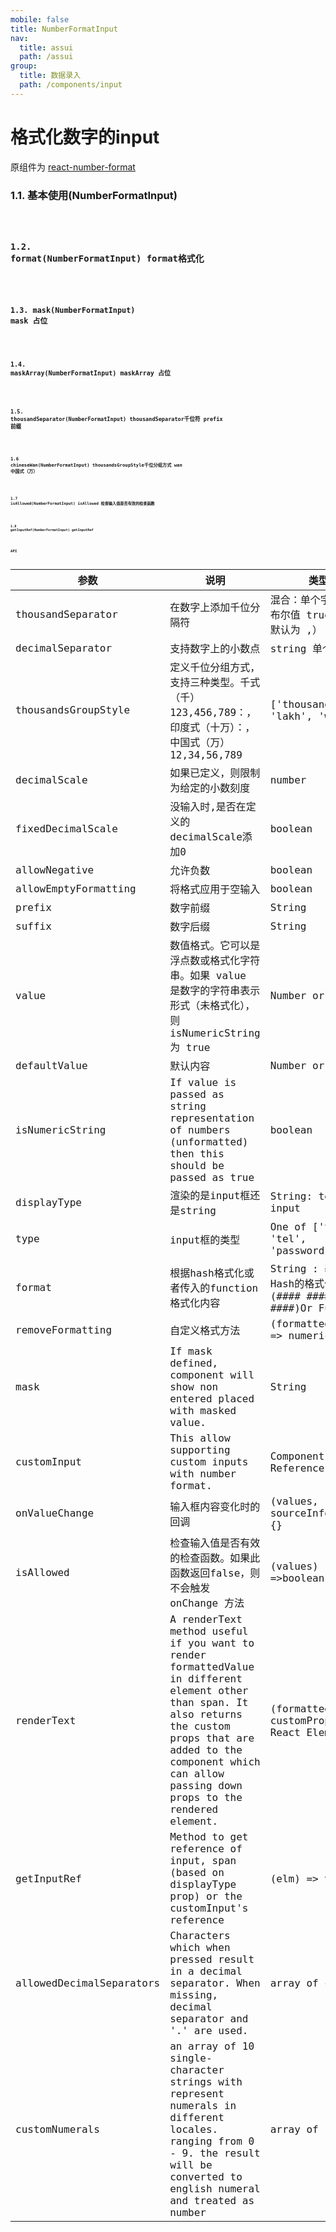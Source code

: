 ```yaml
---
mobile: false
title: NumberFormatInput
nav:
  title: assui
  path: /assui
group:
  title: 数据录入
  path: /components/input
---
```


# 格式化数字的input
原组件为 [react-number-format](https://github.com/s-yadav/react-number-format)

### 1.1. 基本使用(NumberFormatInput)
<code hideActions='["CSB", "EXTERNAL"]' src="./demo/index.jsx" />

### 1.2. format(NumberFormatInput) format格式化
<code hideActions='["CSB", "EXTERNAL"]' src="./demo/format.jsx" />

### 1.3. mask(NumberFormatInput) mask 占位
<code hideActions='["CSB", "EXTERNAL"]' src="./demo/mask.jsx" />

### 1.4. maskArray(NumberFormatInput) maskArray 占位
<code hideActions='["CSB", "EXTERNAL"]' src="./demo/maskArray.jsx" />

### 1.5. thousandSeparator(NumberFormatInput) thousandSeparator千位符  prefix 前缀
<code hideActions='["CSB", "EXTERNAL"]' src="./demo/thousandSeparator.jsx" />

### 1.6 chineseWan(NumberFormatInput) thousandsGroupStyle千位分组方式   wan 中国式（万）
<code hideActions='["CSB", "EXTERNAL"]' src="./demo/chineseWan.jsx" />

### 1.7 isAllowed(NumberFormatInput) isAllowed   检查输入值是否有效的检查函数
<code hideActions='["CSB", "EXTERNAL"]' src="./demo/isAllowed.jsx" />

### 1.8 getInputRef(NumberFormatInput) getInputRef
<code hideActions='["CSB", "EXTERNAL"]' src="./demo/getInputRef.jsx" />



## API
|          参数               |           说明              |                            类型                                | 默认值      |
| -----------------------    | --------------------------- | --------------------------------------------------------------| ---------- |
| thousandSeparator          | 在数字上添加千位分隔符          |  混合：单个字符串或布尔值 true（true 默认为 ,）                     | -          |
| decimalSeparator           | 支持数字上的小数点              |  string 单个字符串                                             | .     |
| thousandsGroupStyle        | 定义千位分组方式，支持三种类型。千式（千）123,456,789：，印度式（十万）：，中国式（万）12,34,56,789 | ['thousand', 'lakh', 'wan'] | thousand     |
| decimalScale               | 如果已定义，则限制为给定的小数刻度 |  number                                                       | -         |
| fixedDecimalScale          |  没输入时,是否在定义的decimalScale添加0  |  boolean                                              | false     |
| allowNegative              |  允许负数                      |  boolean                                                      | true      |
| allowEmptyFormatting       | 将格式应用于空输入               |    boolean                                                    | false     |
| prefix                     | 数字前缀                       |    String                                                     | -         |
| suffix                     | 数字后缀                       |    String                                                     | -          |
| value                      | 数值格式。它可以是浮点数或格式化字符串。如果 value 是数字的字符串表示形式（未格式化），则 isNumericString 为 true      |    Number or String          | -          |
| defaultValue               | 默认内容                        |  Number or String                                             |-        |
| isNumericString            | If value is passed as string representation of numbers (unformatted) then this should be passed as true |    boolean                                                    | false        |
| displayType                | 渲染的是input框还是string       |    String: text / input                                        | input        |
| type                       | input框的类型                  |    One of ['text', 'tel', 'password']                          | text       |
| format                     | 根据hash格式化或者传入的function格式化内容 |String : 基于Hash的格式化 (#### #### #### ####)Or Function         | -         |
| removeFormatting           | 自定义格式方法                  |    (formattedValue) => numericString                           | -          |
| mask                       |If mask defined, component will show non entered placed with masked value. | String             | ' '       |
| customInput                | This allow supporting custom inputs with number format. |    Component Reference                                        | input    |
| onValueChange              | 输入框内容变化时的回调           |    (values, sourceInfo) => {}                                  | -          |
| isAllowed                  | 检查输入值是否有效的检查函数。如果此函数返回false，则不会触发 onChange 方法 |  (values) =>boolean        | -          |
| renderText                 | A renderText method useful if you want to render formattedValue in different element other than span. It also returns the custom props that are added to the component which can allow passing down props to the rendered element.                       |    (formattedValue, customProps) => React Element              | -          |
| getInputRef                | Method to get reference of input, span (based on displayType prop) or the customInput's reference  |    (elm) => void                                               | -          |
| allowedDecimalSeparators   | Characters which when pressed result in a decimal separator. When missing, decimal separator and '.' are used.                       |    array of char                                                      | -          |
| customNumerals             | an array of 10 single-character strings with represent numerals in different locales. ranging from 0 - 9. the result will be converted to english numeral and treated as number|  array of string                                                     | -          |
